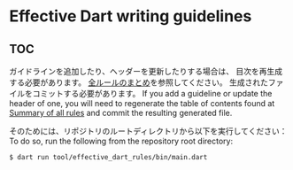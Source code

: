 # Effective Dart writing guidelines

## TOC

ガイドラインを追加したり、ヘッダーを更新したりする場合は、
目次を再生成する必要があります。
[全ルールのまとめ][]を参照してください。
生成されたファイルをコミットする必要があります。
If you add a guideline or update the header of one,
you will need to regenerate the table of contents
found at [Summary of all rules][]
and commit the resulting generated file.

そのためには、リポジトリのルートディレクトリから以下を実行してください：
To do so, run the following from the repository root directory:

```terminal
$ dart run tool/effective_dart_rules/bin/main.dart
```

[全ルールのまとめ]: https://dart.dev/effective-dart#summary-of-all-rules
[Summary of all rules]: https://dart.dev/effective-dart#summary-of-all-rules
